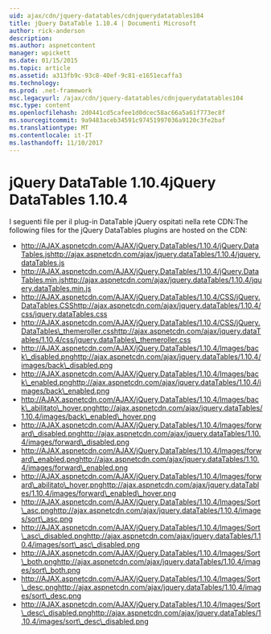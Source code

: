 ```yaml
---
uid: ajax/cdn/jquery-datatables/cdnjquerydatatables104
title: jQuery DataTable 1.10.4 | Documenti Microsoft
author: rick-anderson
description: 
ms.author: aspnetcontent
manager: wpickett
ms.date: 01/15/2015
ms.topic: article
ms.assetid: a313fb9c-93c8-40ef-9c81-e1651ecaffa3
ms.technology: 
ms.prod: .net-framework
msc.legacyurl: /ajax/cdn/jquery-datatables/cdnjquerydatatables104
msc.type: content
ms.openlocfilehash: 2d0441cd5cafee1d0dcec58ac66a5a61f773ec8f
ms.sourcegitcommit: 9a9483aceb34591c97451997036a9120c3fe2baf
ms.translationtype: MT
ms.contentlocale: it-IT
ms.lasthandoff: 11/10/2017
---
```

<a name="jquery-datatables-1104"></a><span data-ttu-id="4a233-102">jQuery DataTable 1.10.4</span><span class="sxs-lookup"><span data-stu-id="4a233-102">jQuery DataTables 1.10.4</span></span>
====================
<span data-ttu-id="4a233-103">I seguenti file per il plug-in DataTable jQuery ospitati nella rete CDN:</span><span class="sxs-lookup"><span data-stu-id="4a233-103">The following files for the jQuery DataTables plugins are hosted on the CDN:</span></span>

- <span data-ttu-id="4a233-104">http://AJAX.aspnetcdn.com/AJAX/jQuery.DataTables/1.10.4/jQuery.DataTables.js</span><span class="sxs-lookup"><span data-stu-id="4a233-104">http://ajax.aspnetcdn.com/ajax/jquery.dataTables/1.10.4/jquery.dataTables.js</span></span>
- <span data-ttu-id="4a233-105">http://AJAX.aspnetcdn.com/AJAX/jQuery.DataTables/1.10.4/jQuery.DataTables.min.js</span><span class="sxs-lookup"><span data-stu-id="4a233-105">http://ajax.aspnetcdn.com/ajax/jquery.dataTables/1.10.4/jquery.dataTables.min.js</span></span>
- <span data-ttu-id="4a233-106">http://AJAX.aspnetcdn.com/AJAX/jQuery.DataTables/1.10.4/CSS/jQuery.DataTables.CSS</span><span class="sxs-lookup"><span data-stu-id="4a233-106">http://ajax.aspnetcdn.com/ajax/jquery.dataTables/1.10.4/css/jquery.dataTables.css</span></span>
- <span data-ttu-id="4a233-107">http://AJAX.aspnetcdn.com/AJAX/jQuery.DataTables/1.10.4/CSS/jQuery.DataTables\_themeroller.css</span><span class="sxs-lookup"><span data-stu-id="4a233-107">http://ajax.aspnetcdn.com/ajax/jquery.dataTables/1.10.4/css/jquery.dataTables\_themeroller.css</span></span>
- <span data-ttu-id="4a233-108">http://AJAX.aspnetcdn.com/AJAX/jQuery.DataTables/1.10.4/Images/back\_disabled.png</span><span class="sxs-lookup"><span data-stu-id="4a233-108">http://ajax.aspnetcdn.com/ajax/jquery.dataTables/1.10.4/images/back\_disabled.png</span></span>
- <span data-ttu-id="4a233-109">http://AJAX.aspnetcdn.com/AJAX/jQuery.DataTables/1.10.4/Images/back\_enabled.png</span><span class="sxs-lookup"><span data-stu-id="4a233-109">http://ajax.aspnetcdn.com/ajax/jquery.dataTables/1.10.4/images/back\_enabled.png</span></span>
- <span data-ttu-id="4a233-110">http://AJAX.aspnetcdn.com/AJAX/jQuery.DataTables/1.10.4/Images/back\_abilitato\_hover.png</span><span class="sxs-lookup"><span data-stu-id="4a233-110">http://ajax.aspnetcdn.com/ajax/jquery.dataTables/1.10.4/images/back\_enabled\_hover.png</span></span>
- <span data-ttu-id="4a233-111">http://AJAX.aspnetcdn.com/AJAX/jQuery.DataTables/1.10.4/Images/forward\_disabled.png</span><span class="sxs-lookup"><span data-stu-id="4a233-111">http://ajax.aspnetcdn.com/ajax/jquery.dataTables/1.10.4/images/forward\_disabled.png</span></span>
- <span data-ttu-id="4a233-112">http://AJAX.aspnetcdn.com/AJAX/jQuery.DataTables/1.10.4/Images/forward\_enabled.png</span><span class="sxs-lookup"><span data-stu-id="4a233-112">http://ajax.aspnetcdn.com/ajax/jquery.dataTables/1.10.4/images/forward\_enabled.png</span></span>
- <span data-ttu-id="4a233-113">http://AJAX.aspnetcdn.com/AJAX/jQuery.DataTables/1.10.4/Images/forward\_abilitato\_hover.png</span><span class="sxs-lookup"><span data-stu-id="4a233-113">http://ajax.aspnetcdn.com/ajax/jquery.dataTables/1.10.4/images/forward\_enabled\_hover.png</span></span>
- <span data-ttu-id="4a233-114">http://AJAX.aspnetcdn.com/AJAX/jQuery.DataTables/1.10.4/Images/Sort\_asc.png</span><span class="sxs-lookup"><span data-stu-id="4a233-114">http://ajax.aspnetcdn.com/ajax/jquery.dataTables/1.10.4/images/sort\_asc.png</span></span>
- <span data-ttu-id="4a233-115">http://AJAX.aspnetcdn.com/AJAX/jQuery.DataTables/1.10.4/Images/Sort\_asc\_disabled.png</span><span class="sxs-lookup"><span data-stu-id="4a233-115">http://ajax.aspnetcdn.com/ajax/jquery.dataTables/1.10.4/images/sort\_asc\_disabled.png</span></span>
- <span data-ttu-id="4a233-116">http://AJAX.aspnetcdn.com/AJAX/jQuery.DataTables/1.10.4/Images/Sort\_both.png</span><span class="sxs-lookup"><span data-stu-id="4a233-116">http://ajax.aspnetcdn.com/ajax/jquery.dataTables/1.10.4/images/sort\_both.png</span></span>
- <span data-ttu-id="4a233-117">http://AJAX.aspnetcdn.com/AJAX/jQuery.DataTables/1.10.4/Images/Sort\_desc.png</span><span class="sxs-lookup"><span data-stu-id="4a233-117">http://ajax.aspnetcdn.com/ajax/jquery.dataTables/1.10.4/images/sort\_desc.png</span></span>
- <span data-ttu-id="4a233-118">http://AJAX.aspnetcdn.com/AJAX/jQuery.DataTables/1.10.4/Images/Sort\_desc\_disabled.png</span><span class="sxs-lookup"><span data-stu-id="4a233-118">http://ajax.aspnetcdn.com/ajax/jquery.dataTables/1.10.4/images/sort\_desc\_disabled.png</span></span>

